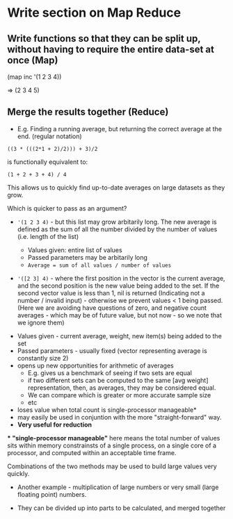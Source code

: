 # Write section on Map Reduce

## Write functions so that they can be split up, without having to require the entire data-set at once (Map)


(map inc '(1 2 3 4))

=> (2 3 4 5)




## Merge the results together (Reduce)

* E.g. Finding a running average, but returning the correct average at the end. (regular notation)

`((3 * (((2*1 + 2)/2))) + 3)/2`

is functionally equivalent to:

`(1 + 2 + 3 + 4) / 4`


This allows us to quickly find up-to-date averages on large datasets as they grow.

Which is quicker to pass as an argument?

* `'(1 2 3 4)` - but this list may grow arbitarily long. The new average is defined as the sum of all the number divided by the number of values (i.e. length of the list)
  - Values given: entire list of values
  - Passed parameters may be arbitarily long
  - `Average = sum of all values / number of values`


* `'([2 3] 4)` - where the first position in the vector is the current average, and the second position is the new value being added to the set. If the second vector value is less than 1, nil is returned (Indicating not a number / invalid input) - otherwise we prevent values < 1 being passed. (Here we are avoiding have questions of zero, and negative count averages - which may be of future value, but not now - so we note that we ignore them)
 - Values given - current average, weight, new item(s) being added to the set
 - Passed parameters - usually fixed (vector representing average is constantly size 2)
 - opens up new opportunities for arithmetic of averages
 	- E.g. gives us a benchmark of seeing if two sets are equal
   	- if two different sets can be computed to the same [avg weight] representation, then, as averages, they may be considered equal.
   	- We can compare which is greater or more accurate sample size
   	- etc
 - loses value when total count is single-processor manageable*
 - may easily be used in conjuntion with the more "straight-forward" way.
 - **Very useful for reduction**

__* "single-processor manageable"__ here means the total number of values sits within memory constrainsts of a single process, on a single core of a processor, and computed within an acceptable time frame.

Combinations of the two methods may be used to build large values very quickly.



* Another example - multiplication of large numbers or very small (large floating point) numbers. 
 - They can be divided up into parts to be calculated, and merged together